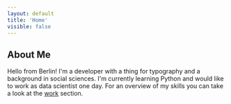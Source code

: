 ```yaml
---
layout: default
title: 'Home'
visible: false
---
```


## About Me

Hello from Berlin! I'm a developer with a thing for typography and a background in social sciences. I'm currently learning Python and would like to work as data scientist one day. For an overview of my skills you can take a look at the [work](/work) section.
